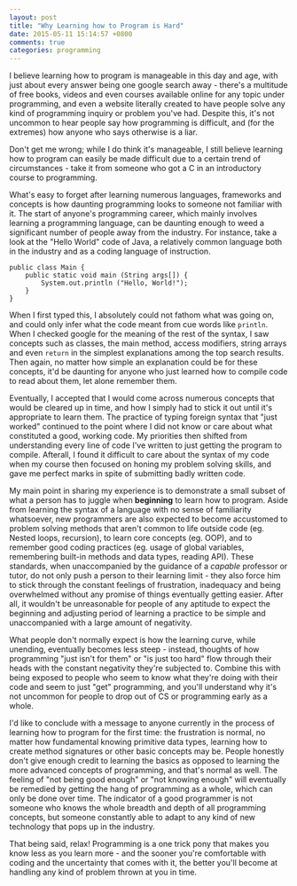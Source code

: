 ```yaml
---
layout: post
title: "Why Learning how to Program is Hard"
date: 2015-05-11 15:14:57 +0800
comments: true
categories: programming
---
```

I believe learning how to program is manageable in this day and age, with just about every answer being one google search away - there's a multitude of free books, videos and even courses available online for any topic under programming, and even a website literally created to have people solve any kind of programming inquiry or problem you've had. Despite this, it's not uncommon to hear people say how programming is difficult, and (for the extremes) how anyone who says otherwise is a liar.

Don't get me wrong; while I do think it's manageable, I still believe learning how to program can easily be made difficult due to a certain trend of circumstances - take it from someone who got a C in an introductory course to programming.

What's easy to forget after learning numerous languages, frameworks and concepts is how daunting programming looks to someone not familiar with it. The start of anyone's programming career, which mainly involves learning a programming language, can be daunting enough to weed a significant number of people away from the industry. For instance, take a look at the "Hello World" code of Java, a relatively common language both in the industry and as a coding language of instruction.

```
public class Main {
	public static void main (String args[]) {
		System.out.println ("Hello, World!");
	}
}
```

When I first typed this, I absolutely could not fathom what was going on, and could only infer what the code meant from cue words like `println`. When I checked google for the meaning of the rest of the syntax, I saw concepts such as classes, the main method, access modifiers, string arrays and even `return` in the simplest explanations among the top search results. Then again, no matter how simple an explanation could be for these concepts, it'd be daunting for anyone who just learned how to compile code to read about them, let alone remember them. 

Eventually, I accepted that I would come across numerous concepts that would be cleared up in time, and how I simply had to stick it out until it's appropriate to learn them. The practice of typing foreign syntax that "just worked" continued to the point where I did not know or care about what constituted a good, working code. My priorities then shifted from understanding every line of code I've written to just getting the program to compile. Afterall, I found it difficult to care about the syntax of my code when my course then focused on honing my problem solving skills, and gave me perfect marks in spite of submitting badly written code.

My main point in sharing my experience is to demonstrate a small subset of what a person has to juggle when **beginning** to learn how to program. Aside from learning the syntax of a language with no sense of familiarity whatsoever, new programmers are also expected to become accustomed to problem solving methods that aren't common to life outside code (eg. Nested loops, recursion), to learn core concepts (eg. OOP), and to remember good coding practices (eg. usage of global variables, remembering built-in methods and data types, reading API). These standards, when unaccompanied by the guidance of a *capable* professor or tutor, do not only push a person to their learning limit - they also force him to stick through the constant feelings of frustration, inadequacy and being overwhelmed without any promise of things eventually getting easier. After all, it wouldn't be unreasonable for people of any aptitude to expect the beginning and adjusting period of learning a practice to be simple and unaccompanied with a large amount of negativity.

What people don't normally expect is how the learning curve, while unending, eventually becomes less steep - instead, thoughts of how programming "just isn't for them" or "is just too hard" flow through their heads with the constant negativity they're subjected to. Combine this with being exposed to people who seem to know what they're doing with their code and seem to just "get" programming, and you'll understand why it's not uncommon for people to drop out of CS or programming early as a whole.

I'd like to conclude with a message to anyone currently in the process of learning how to program for the first time: the frustration is normal, no matter how fundamental knowing primitive data types, learning how to create method signatures or other basic concepts may be. People honestly don't give enough credit to learning the basics as opposed to learning the more advanced concepts of programming, and that's normal as well. The feeling of "not being good enough" or "not knowing enough" will eventually be remedied by getting the hang of programming as a whole, which can only be done over time. The indicator of a good programmer is not someone who knows the whole breadth and depth of all programming concepts, but someone constantly able to adapt to any kind of new technology that pops up in the industry.

That being said, relax! Programming is a one trick pony that makes you know less as you learn more - and the sooner you're comfortable with coding and the uncertainty that comes with it, the better you'll become at handling any kind of problem thrown at you in time.
